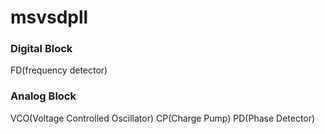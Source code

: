 # msvsdpll

### Digital Block
FD(frequency detector)


### Analog Block
VCO(Voltage Controlled Oscillator)
CP(Charge Pump)
PD(Phase Detector)
